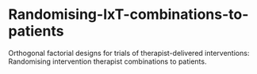 # Randomising-IxT-combinations-to-patients
Orthogonal factorial designs for trials of therapist-delivered interventions: Randomising intervention therapist combinations to patients. 
